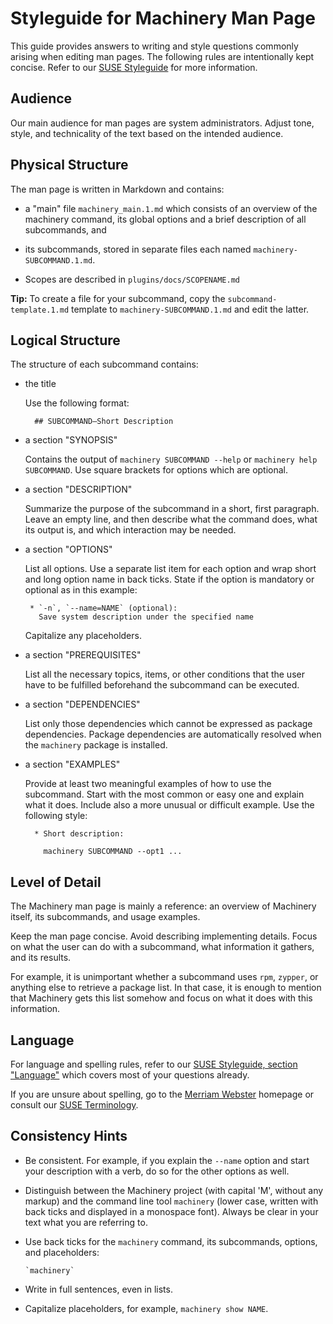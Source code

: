 # Styleguide for Machinery Man Page

This guide provides answers to writing and style questions commonly arising when editing man pages.
The following rules are intentionally kept concise. Refer to our [SUSE Styleguide][1] for more information.


## Audience

Our main audience for man pages are system administrators. Adjust tone, style, and technicality
of the text based on the intended audience.


## Physical Structure

The man page is written in Markdown and contains:

* a "main" file `machinery_main.1.md` which consists of an overview of the machinery command,
  its global options and a brief description of all subcommands, and

* its subcommands, stored in separate files each named `machinery-SUBCOMMAND.1.md`.

* Scopes are described in `plugins/docs/SCOPENAME.md`


**Tip:** To create a file for your subcommand, copy the `subcommand-template.1.md` template to
`machinery-SUBCOMMAND.1.md` and edit the latter.


## Logical Structure

The structure of each subcommand contains:

* the title

  Use the following format:

        ## SUBCOMMAND—Short Description

* a section "SYNOPSIS"

  Contains the output of `machinery SUBCOMMAND --help` or `machinery help SUBCOMMAND`.
  Use square brackets for options which are optional.

* a section "DESCRIPTION"

  Summarize the purpose of the subcommand in a short, first paragraph. Leave an
  empty line, and then describe what the command does, what its output is, and
  which interaction may be needed.

* a section "OPTIONS"

  List all options. Use a separate list item for each option and wrap short and
  long option name in back ticks. State if the option is mandatory or optional
  as in this example:

       * `-n`, `--name=NAME` (optional):
         Save system description under the specified name

  Capitalize any placeholders.

* a section "PREREQUISITES"

  List all the necessary topics, items, or other conditions that the user have
  to be fulfilled beforehand the subcommand can be executed.

* a section "DEPENDENCIES"

  List only those dependencies which cannot be expressed as package dependencies.
  Package dependencies are automatically resolved when the `machinery` package is installed.

* a section "EXAMPLES"

  Provide at least two meaningful examples of how to use the subcommand.
  Start with the most common or easy one and explain what it does. Include also a more unusual or difficult
  example. Use the following style:

        * Short description:

          machinery SUBCOMMAND --opt1 ...


## Level of Detail

The Machinery man page is mainly a reference: an overview of Machinery itself, its
subcommands, and usage examples.

Keep the man page concise. Avoid describing implementing details. Focus on
what the user can do with a subcommand, what information it gathers, and its results.

For example, it is unimportant whether a subcommand uses `rpm`, `zypper`, or anything else
to retrieve a package list. In that case, it is enough to mention that Machinery gets this list
somehow and focus on what it does with this information.


## Language

For language and spelling rules, refer to our [SUSE Styleguide, section "Language"][1] which covers most of your
questions already.

If you are unsure about spelling, go to the [Merriam Webster][20] homepage or consult our [SUSE Terminology][3].


## Consistency Hints

* Be consistent. For example, if you explain the `--name` option and start your description with a verb,
  do so for the other options as well.

* Distinguish between the Machinery project (with capital 'M', without any markup) and the command line tool
  `machinery` (lower case, written with back ticks and displayed in a monospace font). Always be clear in your
  text what you are referring to.

* Use back ticks for the `machinery` command, its subcommands, options, and placeholders:

      `machinery`

* Write in full sentences, even in lists.

* Capitalize placeholders, for example, `machinery show NAME`.


[1]: http://doc.opensuse.org/products/opensuse/Styleguide/opensuse_documentation_styleguide_sd/#sec.language       "SUSE Styleguide: Language"
[2]: http://doc.opensuse.org/products/opensuse/Styleguide/opensuse_documentation_styleguide_sd/#sec.capitalization "SUSE Styleguide: Capitalization and Title Style"
[3]: http://doc.opensuse.org/products/opensuse/Styleguide/opensuse_documentation_styleguide_sd/#sec.terminology    "SUSE Styleguide: Terminology"

[10]: http://www.chicagomanualofstyle.org "The Chicago Manual of Style, 15th Edition"

[20]: http://www.m-w.com/                 "Merriam Webster"
